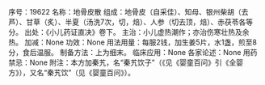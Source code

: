 序号：19622
名称：地骨皮散
组成：地骨皮（自采佳）、知母、银州柴胡（去芦）、甘草（炙）、半夏（汤洗7次，切，焙）、人参（切去顶，焙）、赤茯苓各等分。
出处：《小儿药证直决》卷下。
主治：小儿虚热潮作；亦治伤寒壮热及余热。
加减：None
功效：None
用法用量：每服2钱，加生姜5片，水1盏，煎至8分，食后温服。
制备方法：上为细末。
临床应用：None
各家论述：None
用药禁忌：None
附注：本方加秦艽，名“秦艽饮子”（《见《婴童百问》引《全婴方》），又名“秦艽饮”（见《婴童百问》）。

